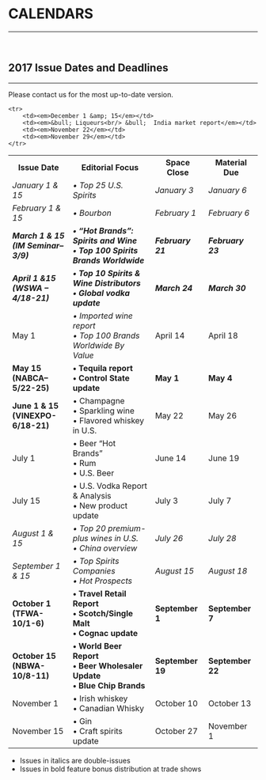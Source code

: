 # CALENDARS
---

<br />

## 2017 Issue Dates and Deadlines
---

Please contact us for the most up-to-date version.

<table>
	<tr>
		<th>Issue Date</th>
		<th>Editorial Focus</th>
		<th>Space Close</th>
		<th>Material Due</th>
	</tr>
    <tr>
        <td><em>January 1 &amp; 15</em></td>
        <td><em>&bull; Top 25 U.S. Spirits </em></td>
        <td><em>January 3</em></td>
        <td><em>January 6</em></td>
    </tr>
    <tr>
        <td><em>February 1 &amp; 15</em></td>
        <td><em>&bull; Bourbon</em></td>
        <td><em>February 1</em></td>
        <td><em>February 6</em></td>
    </tr>
    <tr>
        <td><em><strong>March 1 &amp; 15<br /><span>(IM Seminar–3/9)</span></strong></em></td>
        <td><em><strong>&bull; “Hot Brands”: Spirits and Wine<br />&bull; Top 100 Spirits Brands Worldwide</strong></em></td>
        <td><em><strong>February 21</strong></em></td>
        <td><em><strong>February 23</strong></em></td>
    </tr>
    <tr>
        <td><em><strong>April 1 &amp;15<br /><span>(WSWA – 4/18-21)</span></strong></em></td>
        <td><em><strong>&bull; Top 10 Spirits &amp; Wine Distributors<br/>&bull; Global vodka update</strong></em></td>
        <td><em><strong>March 24</strong></em></td>
        <td><em><strong>March 30</strong></em></td>
    </tr>
    <tr>
        <td>May 1</td>
        <td><em>&bull; Imported wine report<br/>&bull; Top 100 Brands Worldwide By Value</em></td>
        <td>April 14</td>
        <td>April 18</td>
    </tr>
    <tr>
        <td><strong>May 15<br /><span>(NABCA–5/22-25)</span></strong></td>
        <td><strong>&bull; Tequila report<br />&bull; Control State update</strong></td>
        <td><strong>May 1</strong></td>
        <td><strong>May 4</strong></td>
    </tr>
    <tr>
        <td><strong>June 1 &amp; 15<br/><span>(VINEXPO-6/18-21)</span></strong></td>
        <td>&bull; Champagne<br />&bull; Sparkling wine<br />&bull; Flavored whiskey in U.S.</td>
        <td>May 22</td>
        <td>May 26</td>
    </tr>
    <tr>
        <td>July 1</td>
        <td>&bull; Beer “Hot Brands”<br/>&bull; Rum<br/>&bull; U.S. Beer</td>
        <td>June 14</td>
        <td>June 19</td>
    </tr>
    <tr>
        <td>July 15</td>
        <td>&bull; U.S. Vodka Report &amp; Analysis<br />&bull; New product update</td>
        <td>July 3</td>
        <td>July 7</td>
    </tr>
    <tr>
        <td><em>August 1 &amp; 15</em></td>
        <td><em>&bull; Top 20 premium-plus wines in U.S.<br />&bull; China overview</em></td>
        <td><em>July 26</em></td>
        <td><em>July 28</em></td>
    </tr>
    <tr>
        <td><em>September 1 &amp; 15</em></td>
        <td><em>&bull; Top Spirits Companies<br />&bull; Hot Prospects</em></td>
        <td><em>August 15</em></td>
        <td><em>August 18</em></td>
    </tr>
    <tr>
        <td><strong>October 1<br/><span>(TFWA-10/1-6)</span></strong></td>
        <td><strong>&bull; Travel Retail Report<br />&bull; Scotch/Single Malt<br />&bull; Cognac update</strong></td>
        <td><strong>September 1</strong></td>
        <td><strong>September 7</strong></td>
    </tr>
    <tr>
        <td><strong>October 15<br /><span>(NBWA-10/8-11)</span></strong></td>
        <td><strong>&bull; World Beer Report<br/>&bull; Beer Wholesaler Update<br/>&bull; Blue Chip Brands</strong></td>
        <td><strong>September 19</strong></td>
        <td><strong>September 22</strong></td>
    </tr>
    <tr>
        <td>November 1<br /></td>
        <td>&bull; Irish whiskey<br/>&bull; Canadian Whisky</td>
        <td>October 10</td>
        <td>October 13</td>
    </tr>
    <tr>
        <td>November 15</td>
        <td>&bull; Gin<br/> &bull; Craft spirits update</td>
        <td>October 27</td>
        <td>November 1</td>
    </tr>

    <tr>
        <td><em>December 1 &amp; 15</em></td>
        <td><em>&bull; Liqueurs<br/> &bull;  India market report</em></td>
        <td><em>November 22</em></td>
        <td><em>November 29</em></td>
    </tr>
</table>

- Issues in italics are double-issues
- Issues in bold feature bonus distribution at trade shows
